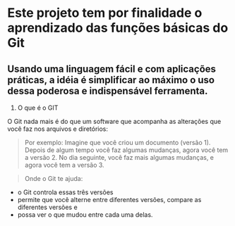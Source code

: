 # Este projeto tem por finalidade o aprendizado das funções básicas do Git


## Usando uma linguagem fácil e com aplicações práticas, a idéia é simplificar ao máximo o uso dessa poderosa e indispensável ferramenta.


1. O que é o GIT 


O Git nada mais é do que um software que acompanha as alterações que você faz nos arquivos e diretórios:

> Por exemplo:
Imagine que você criou um documento (versão 1). Depois de algum tempo você faz algumas mudanças,
agora você tem a versão 2. No dia seguinte, você faz mais algumas mudanças, e agora você tem a versão 3.


> Onde o Git te ajuda:
- o Git controla essas três versões
- permite que você alterne entre diferentes versões, compare as diferentes versões e 
- possa ver o que mudou entre cada uma delas.


